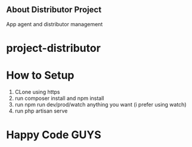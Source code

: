 
## About Distributor Project
App agent and distributor management 

# project-distributor

# How to Setup
  1. CLone using https
  2. run composer install and npm install
  3. run npm run dev/prod/watch anything you want (i prefer using watch)
  4. run php artisan serve

# Happy Code GUYS